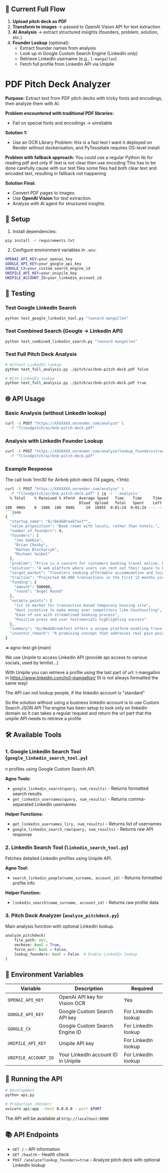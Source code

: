 


## 🚀 Current Full Flow

1. **Upload pitch deck as PDF** 
2. **Transform to images** → passed to OpenAI Vision API for text extraction
3. **AI Analysis** → extract structured insights (founders, problem, solution, etc.)
4. **Founder Lookup** (optional):
   - Extract founder names from analysis
   - Look up in Google Custom Search Engine (LinkedIn only)
   - Retrieve LinkedIn username (e.g., `l-mangallon`)
   - Fetch full profile from LinkedIn API via Unipile



# PDF Pitch Deck Analyzer

**Purpose:** Extract text from PDF pitch decks with tricky fonts and encodings, then analyze them with AI.

**Problem encountered with traditional PDF libraries:**

-   Fail on special fonts and encodings -> unreliable    

**Solution 1:**
-   Use an OCR Library
Problem: this is a fast test I want it deployed on Render without dockerisation, and PyTesselate requires OS-level install 

**Problem with fallback approach:**
You could use a regular Python lib for reading pdf and only IF text is not clear then use encoding
This has to be done carefully cause with our test files some files had both clear text and encoded text, resulting in fallback not happening


**Solution Final:**

-   Convert PDF pages to images.
-   Use **OpenAI Vision** for text extraction.
-   Analyze with AI agent for structured insights.

## 🔧 Setup

1. Install dependencies:
```bash
pip install -r requirements.txt
```

2. Configure environment variables in `.env`:
```bash
OPENAI_API_KEY=your_openai_key
GOOGLE_API_KEY=your_google_api_key
GOOGLE_CX=your_custom_search_engine_id
UNIPILE_API_KEY=your_unipile_key
UNIPILE_ACCOUNT_ID=your_linkedin_account_id
```

## 🧪 Testing

### Test Google LinkedIn Search
```bash
python test_google_linkedin_tool.py "leonard mangallon"
```

### Test Combined Search (Google → LinkedIn API)
```bash
python test_combined_linkedin_search.py "leonard mangallon"
```

### Test Full Pitch Deck Analysis
```bash
# Without LinkedIn lookup
python test_full_analysis.py ./pitch/airbnb-pitch-deck.pdf false

# With LinkedIn lookup
python test_full_analysis.py ./pitch/airbnb-pitch-deck.pdf true
```

## 🌐 API Usage

### Basic Analysis (without LinkedIn lookup)
```bash
curl -X POST "https://XXXXXXX.onrender.com/analyze" \
  -F "file=@pitch/airbnb-pitch-deck.pdf"
```

### Analysis with LinkedIn Founder Lookup
```bash
curl -X POST "https://XXXXXXX.onrender.com/analyze?lookup_founders=true" \
  -F "file=@pitch/airbnb-pitch-deck.pdf"
```

### Example Response

The call took 1mn30 for Airbnb pitch-deck (14 pages, <1mb)

```bash
curl -X POST "https://XXXXXXX.onrender.com/analyze" \
  -F "file=@pitch/airbnb-pitch-deck.pdf" | jq -r '.analysis'
  % Total    % Received % Xferd  Average Speed   Time    Time     Time  Current
                                 Dload  Upload   Total   Spent    Left  Speed
100  906k    0  1686  100  904k     19  10955  0:01:24  0:01:24 --:--:--   468
```json
{
  "startup_name": "AirBed&Breakfast™",
  "value_proposition": "Book rooms with locals, rather than hotels.",
  "number_of_founders": 4,
  "founders": [
    "Joe Gebbia",
    "Brian Chesky",
    "Nathan Blecharcyk",
    "Michael Seibel"
  ],
  "problem": "Price is a concern for customers booking travel online. Hotels leave you disconnected from the city and its culture. No easy way exists to book a room with a local or become a host.",
  "solution": "A web platform where users can rent out their space to host travelers. It allows customers to save money when traveling, make money when hosting, and share culture.",
  "target_market": "Travelers seeking affordable accommodation and locals wishing to host.",
  "traction": "Projected 80,000 transactions in the first 12 months yielding $2M in revenue.",
  "funding": {
    "amount": 500000,
    "round": "Angel Round"
  },
  "notable_points": [
    "1st to market for transaction-based temporary housing site",
    "Host incentive to make money over competitors like Couchsurfing",
    "Ease of use with streamlined booking process",
    "Positive press and user testimonials highlighting success"
  ],
  "summary": "AirBed&Breakfast offers a unique platform enabling travelers to connect with local hosts, providing affordable and culturally immersive options. With a strong founding team and a business model based on service fees, the startup aims to tap into a significant portion of the travel market.",
  "investor_remark": "A promising concept that addresses real pain points in travel accommodation."
}
```
➜  agno-test git:(main) 



We use Unipile to access Linkedin API
(provide api access to various socials, used by lemlist...)


With Unipile you can retrieve a profile  using the last part of url:
l-mangallon in 
https://www.linkedin.com/in/l-mangallon/
(It is not always formatted the same way)

The API can not lookup people, if the linkedin account is "standard"


So the solution without using a business linkedin account is to use Custom Search JSON API
The engine has been setup to look only on linkedin domain
so it can takes a regular request and return the url part that the unipile API needs to retrieve a profile


## 🛠️ Available Tools

### 1. Google LinkedIn Search Tool (`google_linkedin_search_tool.py`)
n profiles using Google Custom Search API.

**Agno Tools:**
- `google_linkedin_search(query, num_results)` - Returns formatted search results
- `get_linkedin_usernames(query, num_results)` - Returns comma-separated LinkedIn usernames

**Helper Functions:**
- `get_linkedin_usernames_liry, num_results)` - Returns list of usernames
- `google_linkedin_search_raw(query, num_results)` - Returns raw API response

### 2. LinkedIn Search Tool (`linkedin_search_tool.py`)

Fetches detailed LinkedIn profiles using Unipile API.

**Agno Tool:**
- `search_linkedin_people(name_surname, account_id)` - Returns formatted profile info

**Helper Function:**
- `linkedin_search(name_surname, account_id)` - Returns raw profile data

### 3. Pitch Deck Analyzer (`analyze_pitchdeck.py`)

Main analysis function with optional LinkedIn lookup.

```python
analyze_pitchdeck(
    file_path: str,
    verbose: bool = True,
    force_ocr: bool = False,
    lookup_founders: bool = False  # Enable LinkedIn lookup
)
```

## 📝 Environment Variables

| Variable | Description | Required |
|----------|-------------|----------|
| `OPENAI_API_KEY` | OpenAI API key for Vision OCR | Yes |
| `GOOGLE_API_KEY` | Google Custom Search API key | For LinkedIn lookup |
| `GOOGLE_CX` | Google Custom Search Engine ID | For LinkedIn lookup |
| `UNIPILE_API_KEY` | Unipile API key | For LinkedIn lookup |
| `UNIPILE_ACCOUNT_ID` | Your LinkedIn account ID in Unipile | For LinkedIn lookup |

## 🚀 Running the API

```bash
# Development
python api.py

# Production (Render)
uvicorn api:app --host 0.0.0.0 --port $PORT
```

The API will be available at `http://localhost:8000`

## 📚 API Endpoints

- `GET /` - API information
- `GET /health` - Health check
- `POST /analyze?lookup_founders=true` - Analyze pitch deck with optional LinkedIn lookup
